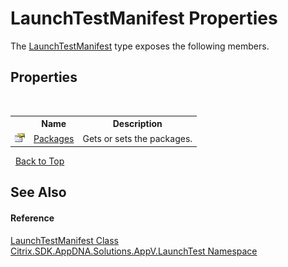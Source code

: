 # LaunchTestManifest Properties
 

The <a href="T_Citrix_SDK_AppDNA_Solutions_AppV_LaunchTest_LaunchTestManifest">LaunchTestManifest</a> type exposes the following members.


## Properties
&nbsp;<table><tr><th></th><th>Name</th><th>Description</th></tr><tr><td>![Public property](media/pubproperty.gif "Public property")</td><td><a href="P_Citrix_SDK_AppDNA_Solutions_AppV_LaunchTest_LaunchTestManifest_Packages">Packages</a></td><td>
Gets or sets the packages.</td></tr></table>&nbsp;
<a href="#launchtestmanifest-properties">Back to Top</a>

## See Also


#### Reference
<a href="T_Citrix_SDK_AppDNA_Solutions_AppV_LaunchTest_LaunchTestManifest">LaunchTestManifest Class</a><br /><a href="N_Citrix_SDK_AppDNA_Solutions_AppV_LaunchTest">Citrix.SDK.AppDNA.Solutions.AppV.LaunchTest Namespace</a><br />